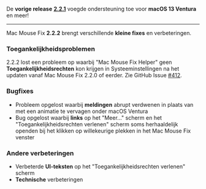 De **vorige release** [**2.2.1**](https://github.com/noah-nuebling/mac-mouse-fix/releases/tag/2.2.1) voegde ondersteuning toe voor **macOS 13 Ventura** en meer!

---

Mac Mouse Fix **2.2.2** brengt verschillende **kleine fixes** en verbeteringen.

### Toegankelijkheidsproblemen

2.2.2 lost een probleem op waarbij "Mac Mouse Fix Helper" geen **Toegankelijkheidsrechten** kon krijgen in Systeeminstellingen na het updaten vanaf Mac Mouse Fix 2.2.0 of eerder. Zie GitHub Issue [#412](https://github.com/noah-nuebling/mac-mouse-fix/issues/412).

### Bugfixes

- Probleem opgelost waarbij **meldingen** abrupt verdwenen in plaats van met een animatie te vervagen onder macOS Ventura
- Bug opgelost waarbij **links** op het "Meer..." scherm en het "Toegankelijkheidsrechten verlenen" scherm soms herhaaldelijk openden bij het klikken op willekeurige plekken in het Mac Mouse Fix venster

### Andere verbeteringen

- Verbeterde **UI-teksten** op het "Toegankelijkheidsrechten verlenen" scherm
- **Technische** verbeteringen